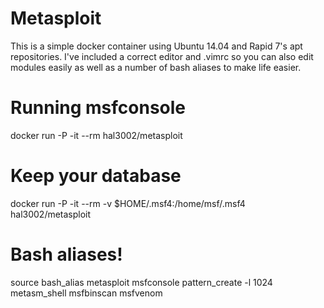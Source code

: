 # Metasploit
This is a simple docker container using Ubuntu 14.04 and Rapid 7's apt repositories. I've included a correct editor and .vimrc so you can also edit modules easily as well as a number of bash aliases to make life easier.

# Running msfconsole
docker run -P -it --rm hal3002/metasploit

# Keep your database
docker run -P -it --rm -v $HOME/.msf4:/home/msf/.msf4 hal3002/metasploit

# Bash aliases!
source bash_alias
metasploit
msfconsole
pattern_create -l 1024
metasm_shell
msfbinscan
msfvenom
